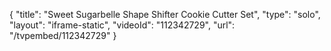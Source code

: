 {
    "title": "Sweet Sugarbelle Shape Shifter Cookie Cutter Set",
    "type": "solo",
    "layout": "iframe-static",
    "videoId": "112342729",
    "url": "\/tvpembed\/112342729"
}